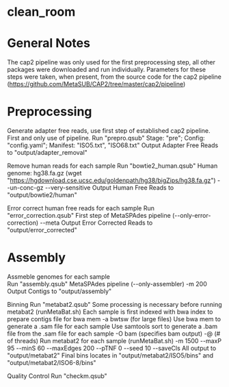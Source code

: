 # clean_room

# General Notes
The cap2 pipeline was only used for the first preprocessing step, all other packages were downloaded and run individually.
Parameters for these steps were taken, when present, from the source code for the cap2 pipeline (https://github.com/MetaSUB/CAP2/tree/master/cap2/pipeline)

# Preprocessing 
Generate adapter free reads, use first step of established cap2 pipeline. First and only use of pipeline.
Run "prepro.qsub"
  Stage: "pre"; Config: "config.yaml"; Manifest: "ISO5.txt", "ISO68.txt"
Output Adapter Free Reads to "output/adapter_removal"

Remove human reads for each sample
Run "bowtie2_human.qsub"
  Human genome: hg38.fa.gz (wget "https://hgdownload.cse.ucsc.edu/goldenpath/hg38/bigZips/hg38.fa.gz")
  --un-conc-gz
  --very-sensitive
Output Human Free Reads to "output/bowtie2/human"

Error correct human free reads for each sample 
Run "error_correction.qsub"
  First step of MetaSPAdes pipeline (--only-error-correction)
  --meta
Output Error Corrected Reads to "output/error_corrected"

# Assembly
Assmeble genomes for each sample  
Run "assembly.qsub"
  MetaSPAdes pipeline (--only-assembler)
  -m 200
Output Contigs to "output/assembly"

Binning
Run "metabat2.qsub"
  Some processing is necessary before running metabat2 (runMetaBat.sh)
    Each sample is first indexed with bwa index to prepare contigs file for bwa mem
      -a bwtsw (for large files)
    Use bwa mem to generate a .sam file for each sample
    Use samtools sort to generate a .bam file from the .sam file for each sample 
      -O bam (specifies bam output)
      -@ (# of threads)
  Run metabat2 for each sample (runMetaBat.sh)
    -m 1500
    --maxP 95
    --minS 60
    --maxEdges 200
    --pTNF 0
    --seed 10
    --saveCls
All output to "output/metabat2"
Final bins locates in "output/metabat2/ISO5/bins" and "output/metabat2/ISO6-8/bins"

Quality Control
Run "checkm.qsub"
      
